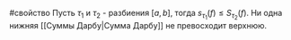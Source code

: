 #свойство 
Пусть $\tau_1$ и $\tau_2$ - разбиения $[a,b]$, тогда $s_{\tau_1}(f) \leq S_{\tau_2}(f)$. Ни одна нижняя [[Суммы Дарбу|Сумма Дарбу]] не превосходит верхнюю.